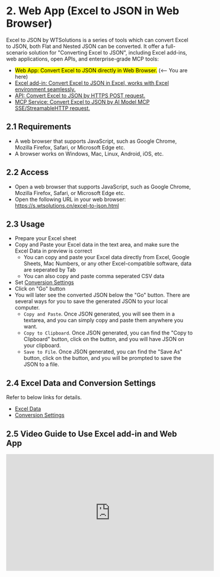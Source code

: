 # 2. Web App (Excel to JSON in Web Browser)

Excel to JSON by WTSolutions is a series of tools which can convert Excel to JSON, both Flat and Nested JSON can be converted. It offer a full-scenario solution for "Converting Excel to JSON", including Excel add-ins, web applications, open APIs, and enterprise-grade MCP tools:

* <mark>Web App: Convert Excel to JSON directly in Web Browser.</mark> (<-- You are here)
* [Excel add-in: Convert Excel to JSON in Excel, works with Excel environment seamlessly.](ExcelAddIn.md)
* [API: Convert Excel to JSON by HTTPS POST request.](API.md)
* [MCP Service: Convert Excel to JSON by AI Model MCP SSE/StreamableHTTP request.](MCP.md)

## 2.1 Requirements

* A web browser that supports JavaScript, such as Google Chrome, Mozilla Firefox, Safari, or Microsoft Edge etc.
* A browser works on Windows, Mac, Linux, Android, iOS, etc.

## 2.2 Access

* Open a web browser that supports JavaScript, such as Google Chrome, Mozilla Firefox, Safari, or Microsoft Edge etc.
* Open the following URL in your web browser: <a href="https://s.wtsolutions.cn/excel-to-json.html" target="_blank">https://s.wtsolutions.cn/excel-to-json.html</a>



<script async src="https://pagead2.googlesyndication.com/pagead/js/adsbygoogle.js?client=ca-pub-8772217510669640"
     crossorigin="anonymous"></script>
<ins class="adsbygoogle"
     style="display:block; text-align:center;"
     data-ad-layout="in-article"
     data-ad-format="fluid"
     data-ad-client="ca-pub-8772217510669640"
     data-ad-slot="2653271427"></ins>
<script>
     (adsbygoogle = window.adsbygoogle || []).push({});
</script>



## 2.3 Usage

* Prepare your Excel sheet
* Copy and Paste your Excel data in the text area, and make sure the Excel Data in preview is correct
    *  You can copy and paste your Excel data directly from Excel, Google Sheets, Mac Numbers, or any other Excel-compatible software, data are seperated by Tab
    *  You can also copy and paste comma seperated CSV data
* Set [Conversion Settings](profeatures.md)
* Click on "Go" button
* You will later see the converted JSON below the "Go" button. There are several ways for you to save the generated JSON to your local computer.
    * `Copy and Paste`. Once JSON generated, you will see them in a textarea, and you can simply copy and paste them anywhere you want.
    * `Copy to Clipboard`. Once JSON generated, you can find the "Copy to Clipboard" button, click on the button, and you will have JSON on your clipboard.
    * `Save to File`. Once JSON generated, you can find the "Save As" button, click on the button, and you will be prompted to save the JSON to a file.


## 2.4 Excel Data and Conversion Settings

Refer to below links for details.
* [Excel Data](profeatures.md#excel-data)
* [Conversion Settings](profeatures.md#conversion-settings)


## 2.5 Video Guide to Use Excel add-in and Web App

<iframe width="560" height="315" src="https://www.youtube.com/embed/Hvj-O5aIzD0?si=yQdYvZkeKM6hMj6S" title="YouTube video player" frameborder="0" allow="accelerometer; autoplay; clipboard-write; encrypted-media; gyroscope; picture-in-picture; web-share" referrerpolicy="strict-origin-when-cross-origin" allowfullscreen></iframe>